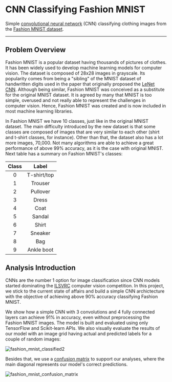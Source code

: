 
# CNN Classifying Fashion MNIST

Simple [convolutional neural network] (CNN) classifying clothing images from the [Fashion MNIST dataset].

---

## Problem Overview

Fashion MNIST is a popular dataset having thousands of pictures of clothes. It has been widely used to develop machine learning models for computer vision. The dataset is composed of 28x28 images in grayscale. Its popularity comes from being a "sibling" of the MNIST dataset of handwritten digits used in the paper that originally proposed the [LeNet CNN]. Although being similar, Fashion MNIST was conceived as a substitute for the original MNIST dataset. It is agreed by many that MNIST is too simple, overused and not really able to represent the challenges in computer vision. Hence, Fashion MNIST was created and is now included in most machine learning libraries.

In Fashion MNIST we have 10 classes, just like in the original MNIST dataset. The main difficulty introduced by the new dataset is that some classes are composed of images that are very similar to each other (shirt and t-shirt classes, for instance). Other than that, the dataset also has a lot more images, 70,000. Not many algorithms are able to achieve a great performance of above 99% accuracy, as it is the case with original MNIST. Next table has a summary on Fashion MNIST's classes:

| Class | Label |
|:------:|:---------------------:|
| 0 | T-shirt/top |
| 1 | Trouser |
| 2 | Pullover |
| 3 | Dress |
| 4 | Coat |
| 5 | Sandal |
| 6 | Shirt |
| 7 | Sneaker |
| 8 | Bag |
| 9 | Ankle boot |

## Analysis Introduction

CNNs are the number 1 option for image classification since CNN models started dominating the [ILSVRC] computer vision competition. In this project, we stick to the current state of affairs and build a simple CNN archictecture with the objective of achieving above 90% accuracy classifying Fashion MNIST.

We show how a simple CNN with 3 convolutions and 4 fully connected layers can achieve 91% in accuracy, even without preprocessing the Fashion MNIST images. The model is built and evaluated using only TensorFlow and Scikit-learn APIs. We also visually evaluate the results of our model with an image grid having actual and predicted labels for a couple of random images:

![fashion_mnist_classified2](https://user-images.githubusercontent.com/33037020/196328476-806e900d-3f8e-4fcb-9713-3db5c9a88b7b.PNG)

Besides that, we use a [confusion matrix] to support our analyses, where the main diagonal represents our model's correct predictions.

![fashion_mnist_confusion_matrix](https://user-images.githubusercontent.com/33037020/196309298-db8287cb-4744-41da-809e-b6ba6a815953.PNG)

[//]: #

[LeNet CNN]: <http://yann.lecun.com/exdb/publis/pdf/lecun-01a.pdf>
[Fashion MNIST dataset]: <https://github.com/zalandoresearch/fashion-mnist#loading-data-with-other-machine-learning-libraries>
[convolutional neural network]: <https://www.ibm.com/cloud/learn/convolutional-neural-networks>
[ILSVRC]: <https://image-net.org/challenges/LSVRC/>
[confusion matrix]: <https://scikit-learn.org/stable/modules/model_evaluation.html#confusion-matrix>
